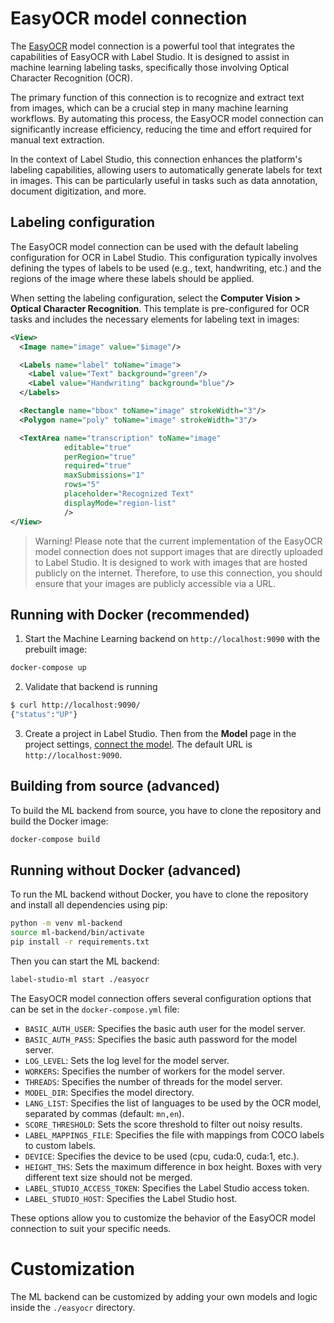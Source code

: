 <!--
---
title: Transcribe text from images with EasyOCR
type: guide
tier: all
order: 40
hide_menu: true
hide_frontmatter_title: true
meta_title: EasyOCR model connection for transcribing text in images
meta_description: The EasyOCR model connection integrates the capabilities of EasyOCR with Label Studio to assist in machine learning labeling tasks involving Optical Character Recognition (OCR).
categories:
    - Computer Vision
    - Optical Character Recognition
    - EasyOCR
image: "/tutorials/easyocr.png"
---
-->

# EasyOCR model connection

The [EasyOCR](https://github.com/JaidedAI/EasyOCR) model connection is a powerful tool that integrates the capabilities of EasyOCR with Label Studio. It is designed to assist in machine learning labeling tasks, specifically those involving Optical Character Recognition (OCR). 

The primary function of this connection is to recognize and extract text from images, which can be a crucial step in many machine learning workflows. By automating this process, the EasyOCR model connection can significantly increase efficiency, reducing the time and effort required for manual text extraction.

In the context of Label Studio, this connection enhances the platform's labeling capabilities, allowing users to automatically generate labels for text in images. This can be particularly useful in tasks such as data annotation, document digitization, and more.

## Labeling configuration

The EasyOCR model connection can be used with the default labeling configuration for OCR in Label Studio. This configuration typically involves defining the types of labels to be used (e.g., text, handwriting, etc.) and the regions of the image where these labels should be applied.

When setting the labeling configuration, select the **Computer Vision > Optical Character Recognition**. This template is pre-configured for OCR tasks and includes the necessary elements for labeling text in images:

```xml
<View>
  <Image name="image" value="$image"/>

  <Labels name="label" toName="image">
    <Label value="Text" background="green"/>
    <Label value="Handwriting" background="blue"/>
  </Labels>

  <Rectangle name="bbox" toName="image" strokeWidth="3"/>
  <Polygon name="poly" toName="image" strokeWidth="3"/>

  <TextArea name="transcription" toName="image"
            editable="true"
            perRegion="true"
            required="true"
            maxSubmissions="1"
            rows="5"
            placeholder="Recognized Text"
            displayMode="region-list"
            />
</View>
```


> Warning! Please note that the current implementation of the EasyOCR model connection does not support images that are directly uploaded to Label Studio. It is designed to work with images that are hosted publicly on the internet. Therefore, to use this connection, you should ensure that your images are publicly accessible via a URL.


## Running with Docker (recommended)

1. Start the Machine Learning backend on `http://localhost:9090` with the prebuilt image:

```bash
docker-compose up
```

2. Validate that backend is running

```bash
$ curl http://localhost:9090/
{"status":"UP"}
```

3. Create a project in Label Studio. Then from the **Model** page in the project settings, [connect the model](https://labelstud.io/guide/ml#Connect-the-model-to-Label-Studio). The default URL is `http://localhost:9090`.


## Building from source (advanced)

To build the ML backend from source, you have to clone the repository and build the Docker image:

```bash
docker-compose build
```

## Running without Docker (advanced)

To run the ML backend without Docker, you have to clone the repository and install all dependencies using pip:

```bash
python -m venv ml-backend
source ml-backend/bin/activate
pip install -r requirements.txt
```

Then you can start the ML backend:

```bash
label-studio-ml start ./easyocr
```

The EasyOCR model connection offers several configuration options that can be set in the `docker-compose.yml` file:

- `BASIC_AUTH_USER`: Specifies the basic auth user for the model server.
- `BASIC_AUTH_PASS`: Specifies the basic auth password for the model server.
- `LOG_LEVEL`: Sets the log level for the model server.
- `WORKERS`: Specifies the number of workers for the model server.
- `THREADS`: Specifies the number of threads for the model server.
- `MODEL_DIR`: Specifies the model directory.
- `LANG_LIST`: Specifies the list of languages to be used by the OCR model, separated by commas (default: `mn,en`). 
- `SCORE_THRESHOLD`: Sets the score threshold to filter out noisy results.
- `LABEL_MAPPINGS_FILE`: Specifies the file with mappings from COCO labels to custom labels.
- `DEVICE`: Specifies the device to be used (cpu, cuda:0, cuda:1, etc.).
- `HEIGHT_THS`: Sets the maximum difference in box height. Boxes with very different text size should not be merged.
- `LABEL_STUDIO_ACCESS_TOKEN`: Specifies the Label Studio access token.
- `LABEL_STUDIO_HOST`: Specifies the Label Studio host.

These options allow you to customize the behavior of the EasyOCR model connection to suit your specific needs.

# Customization

The ML backend can be customized by adding your own models and logic inside the `./easyocr` directory. 